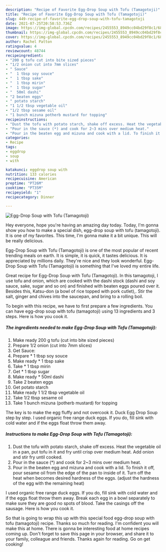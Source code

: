 ```yaml
---
description: "Recipe of Favorite Egg-Drop Soup with Tofu (Tamagotoji)"
title: "Recipe of Favorite Egg-Drop Soup with Tofu (Tamagotoji)"
slug: 449-recipe-of-favorite-egg-drop-soup-with-tofu-tamagotoji
date: 2021-07-25T20:58:53.736Z
image: https://img-global.cpcdn.com/recipes/2455553_8949cc04bd29f8c1/680x482cq70/egg-drop-soup-with-tofu-tamagotoji-recipe-main-photo.jpg
thumbnail: https://img-global.cpcdn.com/recipes/2455553_8949cc04bd29f8c1/680x482cq70/egg-drop-soup-with-tofu-tamagotoji-recipe-main-photo.jpg
cover: https://img-global.cpcdn.com/recipes/2455553_8949cc04bd29f8c1/680x482cq70/egg-drop-soup-with-tofu-tamagotoji-recipe-main-photo.jpg
author: Rachel Patton
ratingvalue: 4
reviewcount: 48744
recipeingredient:
- "200 g tofu cut into bite sized pieces"
- "1/2 onion cut into 7mm slices"
- " Sauce"
- "  1 tbsp soy souce"
- "  1 tbsp sake"
- "  1 tbsp mirin"
- "  1 tbsp sugar"
- "  50ml dashi"
- "2 beaten eggs"
- " potato starch"
- "1 1/2 tbsp vegetable oil"
- "1/2 tbsp sesame oil"
- "1 bunch mizuna potherb mustard for topping"
recipeinstructions:
- "Dust the tofu with potato starch, shake off excess. Heat the vegetable oil in a pan, put tofu in it and fry until crisp over medium heat. Add onion and stir fry until cooked."
- "Pour in the sauce (*) and cook for 2~3 mins over medium heat."
- "Pour in the beaten egg and mizuna and cook with a lid. To finish it off, pour sesame oil from the edge of the pan to inside of it. Turn off the heat when becomes desired hardness of the eggs. (adjust the hardness of the egg with the remaining heat)"
categories:
- Recipe
tags:
- eggdrop
- soup
- with

katakunci: eggdrop soup with 
nutrition: 133 calories
recipecuisine: American
preptime: "PT26M"
cooktime: "PT35M"
recipeyield: "1"
recipecategory: Dinner

---
```



![Egg-Drop Soup with Tofu (Tamagotoji)](https://img-global.cpcdn.com/recipes/2455553_8949cc04bd29f8c1/680x482cq70/egg-drop-soup-with-tofu-tamagotoji-recipe-main-photo.jpg)

Hey everyone, hope you're having an amazing day today. Today, I'm gonna show you how to make a special dish, egg-drop soup with tofu (tamagotoji). It is one of my favorites. This time, I'm gonna make it a bit unique. This will be really delicious.

Egg-Drop Soup with Tofu (Tamagotoji) is one of the most popular of recent trending meals on earth. It is simple, it is quick, it tastes delicious. It is appreciated by millions daily. They're nice and they look wonderful. Egg-Drop Soup with Tofu (Tamagotoji) is something that I've loved my entire life.

Great recipe for Egg-Drop Soup with Tofu (Tamagotoji). In this tamagotoji, I use tofu and onion, which are cooked with the dashi stock (dashi and soy sauce, sake, sugar and so on) and finished with beaten eggs poured over it. Besides this, Katsu-don (a bowl of rice topped with pork cutlet),. Stir the salt, ginger and chives into the saucepan, and bring to a rolling boil.


To begin with this recipe, we have to first prepare a few ingredients. You can have egg-drop soup with tofu (tamagotoji) using 13 ingredients and 3 steps. Here is how you cook it.

<!--inarticleads1-->

##### The ingredients needed to make Egg-Drop Soup with Tofu (Tamagotoji):

1. Make ready 200 g tofu (cut into bite sized pieces)
1. Prepare 1/2 onion (cut into 7mm slices)
1. Get  Sauce:
1. Prepare  * 1 tbsp soy souce
1. Make ready  * 1 tbsp sake
1. Take  * 1 tbsp mirin
1. Get  * 1 tbsp sugar
1. Make ready  * 50ml dashi
1. Take 2 beaten eggs
1. Get  potato starch
1. Make ready 1 1/2 tbsp vegetable oil
1. Take 1/2 tbsp sesame oil
1. Take 1 bunch mizuna (potherb mustard) for topping


The key is to make the egg fluffy and not overcook it. Duck Egg Drop Soup step by step. I used organic free range duck eggs. If you do, fill sink with cold water and if the eggs float throw them away. 

<!--inarticleads2-->

##### Instructions to make Egg-Drop Soup with Tofu (Tamagotoji):

1. Dust the tofu with potato starch, shake off excess. Heat the vegetable oil in a pan, put tofu in it and fry until crisp over medium heat. Add onion and stir fry until cooked.
1. Pour in the sauce (*) and cook for 2~3 mins over medium heat.
1. Pour in the beaten egg and mizuna and cook with a lid. To finish it off, pour sesame oil from the edge of the pan to inside of it. Turn off the heat when becomes desired hardness of the eggs. (adjust the hardness of the egg with the remaining heat)


I used organic free range duck eggs. If you do, fill sink with cold water and if the eggs float throw them away. Break each egg in a bowl separately to make sure they are good no spots of blood. Take the casings off the sausage. Here is how you cook it. 

So that is going to wrap this up with this special food egg-drop soup with tofu (tamagotoji) recipe. Thanks so much for reading. I'm confident you will make this at home. There is gonna be interesting food at home recipes coming up. Don't forget to save this page in your browser, and share it to your family, colleague and friends. Thanks again for reading. Go on get cooking!
